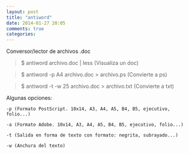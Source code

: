 ```yaml
---
layout: post
title: "antiword"
date: 2014-01-27 20:05
comments: true
categories: 
---
```

Conversor/lector de archivos .doc 

>$ antiword archivo.doc | less (Visualiza un doc) 

>$ antiword -p A4 archivo.doc > archivo.ps (Convierte a ps) 

>$ antiword -t -w 25 archivo.doc > archivo.txt (Convierte a txt) 

Algunas opciones: 

	-p (Formato PostScript. 10x14, A3, A4, A5, B4, B5, ejecutivo, folio...) 

	-a (Formato Adobe. 10x14, A3, A4, A5, B4, B5, ejecutivo, folio...) 

	-t (Salida en forma de texto con formato: negrita, subrayado...) 

	-w (Anchura del texto)

